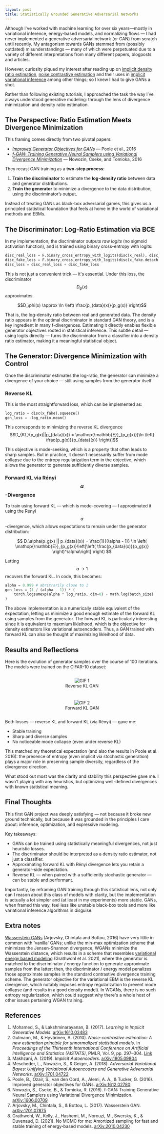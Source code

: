 ```yaml
---
layout: post
title: Statistically Grounded Generative Adversarial Networks
---
```


Although I've worked with machine learning for over six years—mostly in variational inference, energy-based models, and normalizing flows — I had never implemented a generative adversarial network (or GAN) from scratch until recently. My antagonism towards GANs stemmed from (possibly outdated) misunderstandings — many of which were perpetuated due to a variety of different interpretations from many different papers, blogposts and articles.

However, curiosity piqued my interest after reading up on [implicit density ratio estimation](https://arxiv.org/abs/1610.03483), [noise contrastive estimation](https://proceedings.mlr.press/v9/gutmann10a.html) and their uses in [implicit](https://arxiv.org/abs/1805.09804) [variational inference](https://arxiv.org/abs/1701.04722) among other things; so I knew I had to give GANs a shot.

 Rather than following existing tutorials, I approached the task the way I’ve always understood generative modeling: through the lens of divergence minimization and density ratio estimation.

## The Perspective: Ratio Estimation Meets Divergence Minimization

This framing comes directly from two pivotal papers:

- [*Improved Generator Objectives for GANs*](https://arxiv.org/abs/1612.02780) — Poole et al., 2016  
- [*f-GAN: Training Generative Neural Samplers using Variational Divergence Minimization*](https://arxiv.org/abs/1606.00709) — Nowozin, Cseke, and Tomioka, 2016

They recast GAN training as a **two-step process**:

1. **Train the discriminator** to estimate the **log-density ratio** between data and generator distributions.
2. **Train the generator** to minimize a divergence to the data distribution, using the discriminator’s output.

Instead of treating GANs as black-box adversarial games, this gives us a principled statistical foundation that feels at home in the world of variational methods and EBMs.

## The Discriminator: Log-Ratio Estimation via BCE

In my implementation, the discriminator outputs *raw logits* (no sigmoid activation function), and is trained using binary cross-entropy with logits:

```python
disc_real_loss = F.binary_cross_entropy_with_logits(disc(x_real), disc_real, reduction='mean')
disc_fake_loss = F.binary_cross_entropy_with_logits(disc(x_fake.detach()), disc_fake, reduction='mean')
disc_loss = disc_real_loss + disc_fake_loss
```

This is not just a convenient trick — it's essential. Under this loss, the discriminator $$D_\phi(x)$$ approximates:

$$D_\phi(x) \approx \ln \left( \frac{p_{data}(x)}{p_g(x)} \right)$$

That is, the log-density ratio between real and generated data. The density ratio appears in the optimal discriminator in standard GAN theory, and is a key ingredient in many f-divergences. Estimating it directly enables flexible generator objectives rooted in statistical inference. This subtle detail — using logits directly — turns the discriminator from a classifier into a density ratio estimator, making it a meaningful statistical object.

## The Generator: Divergence Minimization with Control

Once the discriminator estimates the log-ratio, the generator can minimize a divergence of your choice — still using samples from the generator itself.

### Reverse KL
This is the most straightforward loss, which can be implemented as:
```python
log_ratio = disc(x_fake).squeeze()
gen_loss = -log_ratio.mean()
```
This corresponds to minimizing the reverse KL divergence $$D_{KL}(p_g(x)||p_{data}(x)) = \mathop{\mathbb{E}}_{p_g(x)}[\ln \left( \frac{p_g(x)}{p_{data}(x)} \right)]$$

This objective is mode-seeking, which is a property that often leads to sharp samples. But in practice, it doesn't necessarily suffer from mode collapse due to the entropy regularization term in the objective, which allows the generator to generate sufficiently diverse samples.

### Forward KL via Rényi $$\alpha$$-Divergence
To train using forward KL — which is mode-covering — I approximated it using the Rényi $$\alpha$$-divergence, which allows expectations to remain under the generator distribution:

$$
D_\alpha(p_g(x) || p_{data}(x)) = \frac{1}{(\alpha - 1)} \ln \left( \mathop{\mathbb{E}}_{p_g(x)}\left[\left( \frac{p_{data}(x)}{p_g(x)} \right)^\alpha\right] \right)
$$

Letting $$\alpha → 1$$ recovers the forward KL. In code, this becomes:

```python
alpha = 0.999 # abritrarily close to 1
gen_loss = (1 / (alpha - 1)) * (
    torch.logsumexp(alpha * log_ratio, dim=0) - math.log(batch_size)
)
```

The above implementation is a numerically stable equivalent of the expectation, letting us minimize a good enough estimate of the forward KL using samples from the generator. The forward KL is particularly interesting since it is equivalent to maxmium likleihood, which is the objective for density estimators like variational autoencoders. Thus, a GAN trained with forward KL can also be thought of maximizing likleihood of data.

## Results and Reflections
Here is the evolution of generator samples over the course of 100 iterations. The models were trained on the CIFAR-10 dataset: 
<div style="display: flex; justify-content: space-between; gap: 10px; flex-wrap: wrap;">
  <figure style="flex: 1; text-align: center; min-width: 300px;">
    <img src="{{ site.baseurl }}/images/2025-7-19/training_progress_rkl.gif" alt="GIF 1" style="max-width: 100%; height: auto;">
    <figcaption>Reverse KL GAN</figcaption>
  </figure>
  <figure style="flex: 1; text-align: center; min-width: 300px;">
    <img src="{{ site.baseurl }}/images/2025-7-19/training_progress_fkl.gif" alt="GIF 2" style="max-width: 100%; height: auto;">
    <figcaption>Forward KL GAN</figcaption>
  </figure>
</div>

Both losses — reverse KL and forward KL (via Rényi) — gave me:
- Stable training
- Sharp and diverse samples
- No noticeable mode collapse (even under reverse KL)

This matched my theoretical expectation (and also the results in Poole et al. 2016): the presence of entropy (even implicit via stochastic generation) plays a major role in preserving sample diversity, regardless of the divergence direction.

What stood out most was the clarity and stability this perspective gave me. I wasn't playing with any heuristics, but optimizing well-defined divergences with known statistical meaning.

## Final Thoughts
This first GAN project was deeply satisfying — not because it broke new ground technically, but because it was grounded in the principles I care about: inference, optimization, and expressive modeling.

Key takeaways:
- GANs can be trained using statistically meaningful divergences, not just heuristic losses.
- The discriminator should be interpreted as a density ratio estimator, not just a classifier.
- Approximating forward KL with Rényi divergence lets you retain a generator-side expectation.
- Reverse KL — when paired with a sufficiently stochastic generator — can be stable and performant.

Importantly, by reframing GAN training through this statistical lens, not only can I reason about this class of models with clarity, but the implementation is actually a lot simpler and (at least in my experiments) more stable. GANs, when framed this way, feel less like unstable black-box tools and more like variational inference algorithms in disguise.

## Extra notes
[Wasserstein GANs](https://arxiv.org/abs/1701.07875) (Arjovsky, Chintala and Bottou, 2016) have very little in common with 'vanilla' GANs; unlike the min-max optimization scheme that minimizes the Jensen-Shannon divergence, WGANs minimize the Wasserstein distance, which results in a scheme that resembles [variational energy based modeling](https://arxiv.org/abs/2010.04230) (Grathwohl et al. 2021), where the generator is matched to the discriminator / energy function to generate approximate samples from the latter; then, the discriminator / energy model penalizes those approximate samples in the standard contrastive divergence training scheme. The generator objective for the variational EBM is the reverse KL divergence, which notably imposes entropy regularization to prevent mode collapse (and results in a good density model). In WGANs, there is no such entropy regularization, which could suggest why there's a whole host of other issues pertaining WGAN training.

## References
1. Mohamed, S., & Lakshminarayanan, B. (2017). _Learning in Implicit Generative Models_. [arXiv:1610.03483](https://arxiv.org/abs/1610.03483)
2. Gutmann, M., & Hyvärinen, A. (2010). _Noise-contrastive estimation: A new estimation principle for unnormalized statistical models_. In _Proceedings of the Thirteenth International Conference on Artificial Intelligence and Statistics (AISTATS)_, PMLR, Vol. 9, pp. 297–304. [Link](https://proceedings.mlr.press/v9/gutmann10a.html)
3. Makhzani, A. (2019). _Implicit Autoencoders_. [arXiv:1805.09804](https://arxiv.org/abs/1805.09804)
4. Mescheder, L., Nowozin, S., & Geiger, A. (2018). _Adversarial Variational Bayes: Unifying Variational Autoencoders and Generative Adversarial Networks_. [arXiv:1701.04722](https://arxiv.org/abs/1701.04722)
5. Poole, B., Ozair, S., van den Oord, A., Alemi, A. A., & Tucker, G. (2016). Improved generator objectives for GANs. [arXiv:1612.02780](https://arxiv.org/abs/1612.02780)
6. Nowozin, S., Cseke, B., & Tomioka, R. (2016). f-GAN: Training Generative Neural Samplers using Variational Divergence Minimization. [arXiv:1606.00709](https://arxiv.org/abs/1606.00709)
7. Arjovsky, M., Chintala, S., & Bottou, L. (2017). Wasserstein GAN. [arXiv:1701.07875](https://arxiv.org/abs/1701.07875)
8. Grathwohl, W., Kelly, J., Hashemi, M., Norouzi, M., Swersky, K., & Duvenaud, D. (2021). No MCMC for me: Amortized sampling for fast and stable training of energy-based models. [arXiv:2010.04230](https://arxiv.org/abs/2010.04230)
